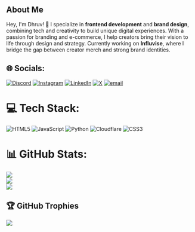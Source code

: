 ## About Me  

Hey, I'm Dhruv! 👋 I specialize in **frontend development** and **brand design**, combining tech and creativity to build unique digital experiences. With a passion for branding and e-commerce, I help creators bring their vision to life through design and strategy. Currently working on **Influvise**, where I bridge the gap between creator merch and strong brand identities.  



## 🌐 Socials:
[![Discord](https://img.shields.io/badge/Discord-%237289DA.svg?logo=discord&logoColor=white)](https://discord.gg/dhruvthingalaya) [![Instagram](https://img.shields.io/badge/Instagram-%23E4405F.svg?logo=Instagram&logoColor=white)](https://instagram.com/dhruvthingalaya) [![LinkedIn](https://img.shields.io/badge/LinkedIn-%230077B5.svg?logo=linkedin&logoColor=white)](https://linkedin.com/in/dhruvthingalaya) [![X](https://img.shields.io/badge/X-black.svg?logo=X&logoColor=white)](https://x.com/dhruvthingalaya) [![email](https://img.shields.io/badge/Email-D14836?logo=gmail&logoColor=white)](mailto:dhruvthingalaya.contact@gmail.com) 

# 💻 Tech Stack:
![HTML5](https://img.shields.io/badge/html5-%23E34F26.svg?style=for-the-badge&logo=html5&logoColor=white) ![JavaScript](https://img.shields.io/badge/javascript-%23323330.svg?style=for-the-badge&logo=javascript&logoColor=%23F7DF1E) ![Python](https://img.shields.io/badge/python-3670A0?style=for-the-badge&logo=python&logoColor=ffdd54) ![Cloudflare](https://img.shields.io/badge/Cloudflare-F38020?style=for-the-badge&logo=Cloudflare&logoColor=white) ![CSS3](https://img.shields.io/badge/css3-%231572B6.svg?style=for-the-badge&logo=css3&logoColor=white)
# 📊 GitHub Stats:
![](https://github-readme-stats.vercel.app/api?username=dhruvthingalaya&theme=transparent&hide_border=false&include_all_commits=true&count_private=false)<br/>
![](https://nirzak-streak-stats.vercel.app/?user=dhruvthingalaya&theme=transparent&hide_border=false)<br/>
![](https://github-readme-stats.vercel.app/api/top-langs/?username=dhruvthingalaya&theme=transparent&hide_border=false&include_all_commits=true&count_private=false&layout=compact)

## 🏆 GitHub Trophies
![](https://github-profile-trophy.vercel.app/?username=dhruvthingalaya&theme=transparent&no-frame=false&no-bg=true&margin-w=4)

<!-- Proudly created with GPRM ( https://gprm.itsvg.in ) -->

